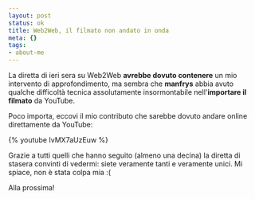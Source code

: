 ```yaml
--- 
layout: post
status: ok
title: Web2Web, il filmato non andato in onda
meta: {}
tags: 
- about-me
---
```

La diretta di ieri sera su Web2Web **avrebbe dovuto contenere** un mio intervento di approfondimento, ma sembra che **manfrys** abbia avuto qualche difficoltà tecnica assolutamente insormontabile nell'**importare il filmato** da YouTube.  
  
Poco importa, eccovi il mio contributo che sarebbe dovuto andare online direttamente da YouTube:  
  
{% youtube IvMX7aUzEuw %} 
  
Grazie a tutti quelli che hanno seguito (almeno una decina) la diretta di stasera convinti di vedermi: siete veramente tanti e veramente unici. Mi spiace, non è stata colpa mia :(  
  
Alla prossima!  
  
 
